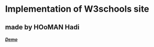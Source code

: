 # Implementation of W3schools site

## made by HOoMAN Hadi

##### [Demo](https://hooman-hadi.github.io/W3schools/)
